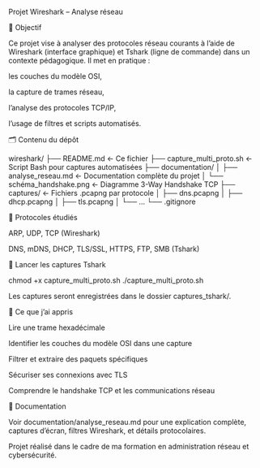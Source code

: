 Projet Wireshark – Analyse réseau

🎯 Objectif

Ce projet vise à analyser des protocoles réseau courants à l’aide de Wireshark (interface graphique) et Tshark (ligne de commande) dans un contexte pédagogique. Il met en pratique :

les couches du modèle OSI,

la capture de trames réseau,

l’analyse des protocoles TCP/IP,

l’usage de filtres et scripts automatisés.

🗂️ Contenu du dépôt

wireshark/
├── README.md                  ← Ce fichier
├── capture_multi_proto.sh     ← Script Bash pour captures automatisées
├── documentation/
│   ├── analyse_reseau.md      ← Documentation complète du projet
│   └── schéma_handshake.png   ← Diagramme 3-Way Handshake TCP
├── captures/                  ← Fichiers .pcapng par protocole
│   ├── dns.pcapng
│   ├── dhcp.pcapng
│   ├── tls.pcapng
│   └── ...
└── .gitignore

🧪 Protocoles étudiés

ARP, UDP, TCP (Wireshark)

DNS, mDNS, DHCP, TLS/SSL, HTTPS, FTP, SMB (Tshark)

🚀 Lancer les captures Tshark

chmod +x capture_multi_proto.sh
./capture_multi_proto.sh

Les captures seront enregistrées dans le dossier captures_tshark/.

🧠 Ce que j’ai appris

Lire une trame hexadécimale

Identifier les couches du modèle OSI dans une capture

Filtrer et extraire des paquets spécifiques

Sécuriser ses connexions avec TLS

Comprendre le handshake TCP et les communications réseau

📘 Documentation

Voir documentation/analyse_reseau.md pour une explication complète, captures d’écran, filtres Wireshark, et détails protocolaires.

Projet réalisé dans le cadre de ma formation en administration réseau et cybersécurité.


